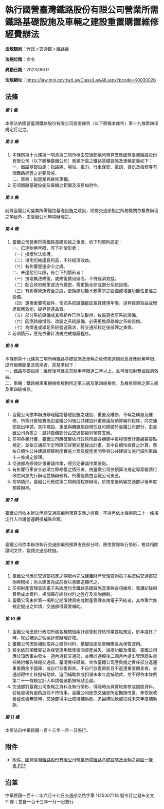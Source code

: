 # 執行國營臺灣鐵路股份有限公司營業所需鐵路基礎設施及車輛之建設重置購置維修經費辦法




**法規類別**：行政＞交通部＞鐵路目

**法規位階**：命令

**異動日期**：2023/06/17  

**法規網址**：https://law.moj.gov.tw/LawClass/LawAll.aspx?pcode=K0030026



## 法條
##### 第 1 條
本辦法依國營臺灣鐵路股份有限公司設置條例（以下簡稱本條例）第十九條第四項規定訂定之。

##### 第 2 條
1. 本條例第十九條第一項及第三項所稱由交通部編列預算支應國營臺灣鐵路股份有限公司（以下簡稱臺鐵公司）營業所需之鐵路基礎設施及車輛定義如下：  
一、鐵路基礎設施：指路線、場站、電力、行車保安、電訊、資訊及檢修等有關鐵路經營之必要設施。  
二、車輛：指營業與維修車輛。
1. 前項鐵路基礎設施及車輛之範圍及項目如附件。

##### 第 3 條
前條臺鐵公司營業所需鐵路基礎設施之建設，除屬交通部指定所屬機關依權責辦理之項目外，由臺鐵公司申請辦理之。

##### 第 4 條
1. 臺鐵公司營業所需鐵路基礎設施之重置，依下列原則認定：  
一、已達耐用年限，有下列情形者：  
（一）損壞無法修護。  
（二）堪用但維護費用高，不符經濟效益。  
（三）有影響營運安全之虞。  
二、未達耐用年限，符合下列情形者：  
（一）損壞無法修復，或修復費用偏高、不符經濟效益。  
（二）配合政府政策或法令變更，需更換全部或部分系統設備。  
（三）有影響營運安全之虞，更換原功能不敷需求之設備或增置功能性更佳之設備。  
（四）更換重要零組件，使該系統設備能延長其使用年限，提昇經濟效益或增進服務效能、提昇營運品質。  
（五）部分系統設備或其零組件已無法取得，故需更換原系統設備。  
（六）因應路線增設、改設之系統設備，必需更換原路線之系統設備。  
（七）為增進或滿足系統營運需求，經交通部核定後辦理之重置。
1. 前項情形，應先依審計法規完成報廢程序。

##### 第 5 條
本條例第十九條第三項所稱鐵路基礎設施及車輛之維修能達到延長資產耐用年限、提升服務能量及效率者，其基準如下：  
一、鐵路基礎設施：維修後可延長其耐用年限達二年以上，且可增加財務或經濟效益。  
二、車輛：鐵路機車車輛檢修規則所定第三級及第四級檢修，及維修車輛之第三級及第四級檢修。

##### 第 6 條
1. 臺鐵公司依本辦法辦理鐵路基礎設施之建設、重置及維修，車輛之購置及維修，所需計畫經費應由臺鐵公司循公共建設計畫審議及預算編列程序，向交通部提出申請。其中建設、重置與購置屬自償性且可歸屬於臺鐵公司部分，由臺鐵公司負擔之；屬非自償部分由交通部編列預算支應。
1. 前項各類計畫，臺鐵公司應確實依行政院所屬各機關中長程個案計畫編審要點規定，並依交通部所定時限前詳實完整提出計畫。其中自償性經費之計算，應依自償性公共建設預算制度實施方案及促進民間參與公共建設法施行細則第四十三條規定辦理。
1. 交通部為辦理計畫審議作業，得另定審議作業要點。
1. 有影響行車安全必須立即修復之情形者，由臺鐵公司依預算法規定專案報請行政院同意先行辦理並補辦預算，所需經費由臺鐵公司支應。
1. 前項情形，臺鐵公司應依第二項前段程序辦理，於核定後納編交通部以後年度預算撥補。

##### 第 7 條
臺鐵公司依本辦法申請交通部編列預算支應之經費，不得再依本條例第二十一條規定計入申請營運虧損補貼金額。

##### 第 8 條
臺鐵公司依本辦法執行交通部編列預算支應部分時，應依實際執行情形，檢具相關證明文件，報請交通部核撥。

##### 第 9 條
1. 臺鐵公司應於交通部指定之期限內完成建置財產管理查詢電子系統供交通部查詢與稽核；尚未建置完成前得以書面造冊代之。
1. 前項財產管理查詢電子系統應包含鐵路基礎設施及車輛各項維修、養護紀錄與費用成本資料，相關庫存維修材料之盤存及查詢機制。
1. 臺鐵公司未於第一項所定期限建置完成財產管理查詢電子系統者，其依第六條規定提出之申請，交通部得覈實補助。

##### 第 10 條
1. 臺鐵公司應依行政院所屬各機關個案計畫管制評核作業要點規定，於年度終了時，就受補助之個案計畫辦理評核。
1. 臺鐵公司因受補助取得之維修材料、基礎設施及車輛應妥為保管運用。
1. 若未依前項確實妥為保管運用致使相關資產滅失、減損功能及價值，臺鐵公司應於知悉事由發生一週內通報交通部，並應於通報後二個月內提出管理疏失責任檢討報告陳報交通部，釐清責任歸屬，並依臺鐵公司應負擔之責任部分返還重置價金予國庫，或自行恢復原狀。不自行恢復原狀且不返還重置價金者，交通部得中止核撥補助款、追回補助款或扣減未來年度補助款，並不得依本條例第二十一條規定計入申請營運虧損補貼金額。
1. 交通部對臺鐵公司提報之資料及執行情形，得隨時派員實地查核或調閱資料。若經發現有虛偽造假不符情事，臺鐵公司應依交通部所定期限改善，未依限改善或改善無效時，交通部得中止核撥補助款、追回補助款或扣減未來年度補助款。

##### 第 11 條
本辦法自中華民國一百十三年一月一日施行。
## 附件
* [附件、國營臺灣鐵路股份有限公司營業所需鐵路基礎設施及車輛之範圍一覽表.PDF](https://law.moj.gov.tw/LawClass/LawGetFile.ashx?FileId=0000344012)
## 沿革
中華民國一百十二年六月十七日交通部交路字第 1125007718 號令訂定發布全文 11 條；並自一百十三年一月一日施行
